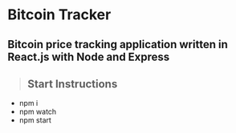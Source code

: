# Bitcoin Tracker #

## Bitcoin price tracking application written in React.js with Node and Express ##

> ## Start Instructions
- npm i
- npm watch 
- npm start
